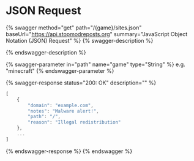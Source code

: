 # JSON Request

{% swagger method="get" path="/{game}/sites.json" baseUrl="https://api.stopmodreposts.org" summary="JavaScript Object Notation (JSON) Request" %}
{% swagger-description %}

{% endswagger-description %}

{% swagger-parameter in="path" name="game" type="String" %}
e.g. "minecraft"
{% endswagger-parameter %}

{% swagger-response status="200: OK" description="" %}
```javascript
[
    {
        "domain": "example.com",
        "notes": "Malware alert!",
        "path": "/",
        "reason": "Illegal redistribution"
    },
    ...
]
```
{% endswagger-response %}
{% endswagger %}
